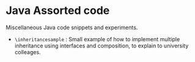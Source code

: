 Java Assorted code
==================

Miscellaneous Java code snippets and experiments.

* `\inheritancesample` : Small example of how to implement multiple inheritance using interfaces and composition, to explain to university colleages.
